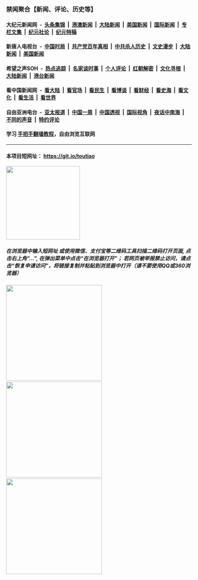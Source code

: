 ### 禁闻聚合【新闻、评论、历史等】

#### 大纪元新闻网 &nbsp;-&nbsp; [头条集锦](indexes/E头条集锦.md?t=03020202) &nbsp;|&nbsp; [港澳新闻](indexes/E港澳新闻.md?t=03020202)  &nbsp;|&nbsp; [大陆新闻](indexes/E大陆新闻.md?t=03020202) &nbsp;|&nbsp; [美国新闻](indexes/E美国新闻.md?t=03020202) &nbsp;|&nbsp; [国际新闻](indexes/E国际新闻.md?t=03020202) &nbsp;|&nbsp; [专栏文集](indexes/E专栏文集.md?t=03020202) &nbsp;|&nbsp; [纪元社论](indexes/E纪元社论.md?t=03020202) &nbsp;|&nbsp; [纪元特稿](indexes/E纪元特稿.md?t=03020202) 

#### 新唐人电视台 &nbsp;-&nbsp; [中国时局](indexes/N中国时局.md?t=03020202) &nbsp;|&nbsp; [共产党百年真相](indexes/N共产党百年真相.md?t=03020202) &nbsp;|&nbsp; [中共杀人历史](indexes/N中共杀人历史.md?t=03020202) &nbsp;|&nbsp; [文史漫步](indexes/N文史漫步.md?t=03020202) &nbsp;|&nbsp; [大陆新闻](indexes/N大陆新闻.md?t=03020202) &nbsp;|&nbsp; [美国新闻](indexes/N美国新闻.md?t=03020202)

#### 希望之声SOH &nbsp;-&nbsp; [热点追踪](indexes/H热点追踪.md?t=03020202) &nbsp;|&nbsp; [名家谈时事](indexes/H名家谈时事.md?t=03020202) &nbsp;|&nbsp; [个人评论](indexes/H个人评论.md?t=03020202)  &nbsp;|&nbsp; [红朝解密](indexes/H红朝解密.md?t=03020202) &nbsp;|&nbsp; [文化寻根](indexes/H文化寻根.md?t=03020202) &nbsp;|&nbsp; [大陆新闻](indexes/H大陆新闻.md?t=03020202) &nbsp;|&nbsp; [港台新闻](indexes/H港台新闻.md?t=03020202)

#### 看中国新闻网 &nbsp;-&nbsp; [看大陆](indexes/S看大陆.md?t=03020202) &nbsp;|&nbsp; [看官场](indexes/S看官场.md?t=03020202) &nbsp;|&nbsp; [看民生](indexes/S看民生.md?t=03020202)  &nbsp;|&nbsp; [看博谈](indexes/S看博谈.md?t=03020202) &nbsp;|&nbsp; [看财经](indexes/S看财经.md?t=03020202) &nbsp;|&nbsp; [看史海](indexes/S看史海.md?t=03020202) &nbsp;|&nbsp; [看文化](indexes/S看文化.md?t=03020202) &nbsp;|&nbsp; [看生活](indexes/S看生活.md?t=03020202) &nbsp;|&nbsp; [看世界](indexes/S看世界.md?t=03020202)

#### 自由亚洲电台 &nbsp;-&nbsp; [亚太报道](indexes/R亚太报道.md?t=03020202) &nbsp;|&nbsp; [中国一周](indexes/R中国一周.md?t=03020202) &nbsp;|&nbsp; [中国透视](indexes/R中国透视.md?t=03020202)  &nbsp;|&nbsp; [国际视角](indexes/R国际视角.md?t=03020202) &nbsp;|&nbsp; [夜话中南海](indexes/R夜话中南海.md?t=03020202) &nbsp;|&nbsp; [不同的声音](indexes/R不同的声音.md?t=03020202) &nbsp;|&nbsp; [特约评论](indexes/R特约评论.md?t=03020202)

#### 学习 [手把手翻墙教程](https://github.com/gfw-breaker/guides/wiki)，自由浏览互联网

----

#### 本项目短网址： https://git.io/toutiao
<img src="https://raw.githubusercontent.com/gfw-breaker/banned-news/master/scripts/img/qr.png" width="200px"/>  

##### 在浏览器中输入短网址 或使用微信、支付宝等二维码工具扫描二维码打开页面, 点击右上角"...", 在弹出菜单中点击“在浏览器打开”； 若网页被举报禁止访问，请点击“恢复申请访问”，将链接复制并粘贴到浏览器中打开（请不要使用QQ或360浏览器）

<img src="https://raw.githubusercontent.com/gfw-breaker/banned-news/master/scripts/img/1.png" width="260px"/> &nbsp; <img src="https://raw.githubusercontent.com/gfw-breaker/banned-news/master/scripts/img/2.png" width="260px"/> &nbsp; <img src="https://raw.githubusercontent.com/gfw-breaker/banned-news/master/scripts/img/3.png" width="260px"/>
